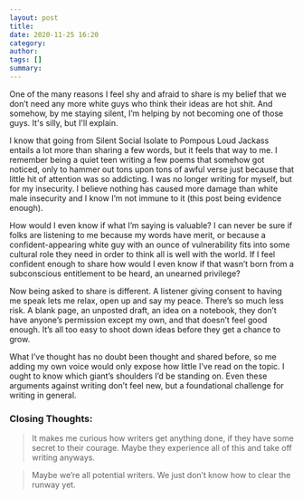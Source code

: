 ```yaml
---
layout: post
title: 
date: 2020-11-25 16:20
category: 
author: 
tags: []
summary: 
---
```


One of the many reasons I feel shy and afraid to share is my belief that we don’t need any more white guys who think their ideas are hot shit. And somehow, by me staying silent, I’m helping by not becoming one of those guys. It's silly, but I'll explain.

I know that going from Silent Social Isolate to Pompous Loud Jackass entails a lot more than sharing a few words, but it feels that way to me. I remember being a quiet teen writing a few poems that somehow got noticed, only to hammer out tons upon tons of awful verse just because that little hit of attention was so addicting. I was no longer writing for myself, but for my insecurity. I believe nothing has caused more damage than white male insecurity and I know I’m not immune to it (this post being evidence enough).

How would I even know if what I’m saying is valuable? I can never be sure if folks are listening to me because my words have merit, or because a confident-appearing white guy with an ounce of vulnerability fits into some cultural role they need in order to think all is well with the world. If I feel confident enough to share how would I even know if that wasn’t born from a subconscious entitlement to be heard, an unearned privilege?

Now being asked to share is different. A listener giving consent to having me speak lets me relax, open up and say my peace.  There’s so much less risk. A blank page, an unposted draft, an idea on a notebook, they don’t have anyone’s permission except my own, and that doesn’t feel good enough. It’s all too easy to shoot down ideas before they get a chance to grow. 

What I’ve thought has no doubt been thought and shared before, so me adding my own voice would only expose how little I’ve read on the topic. I ought to know which giant’s shoulders I’d be standing on. Even these arguments against writing don’t feel new, but a foundational challenge for writing in general. 

### Closing Thoughts:
> It makes me curious how writers get anything done, if they have some secret to their courage. Maybe they experience all of this and take off writing anyways. 

> Maybe we’re all potential writers. We just don’t know how to clear the runway yet.